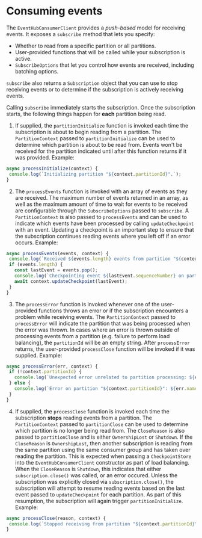 # Consuming events

The `EventHubConsumerClient` provides a _push-based_ model for receiving events.
It exposes a `subscribe` method that lets you specify:

- Whether to read from a specific partition or all partitions.
- User-provided functions that will be called while your subscription is active.
- `SubscribeOptions` that let you control how events are received, including batching options.

`subscribe` also returns a `Subscription` object that you can use to stop receiving events or
to determine if the subscription is actively receiving events.

Calling `subscribe` immediately starts the subscription.
Once the subscription starts, the following things happen for **each** partition being read.

1.  If supplied, the `partitionInitialize` function is invoked each time the subscription is
    about to begin reading from a partition.
    The `PartitionContext` passed to `partitionInitialize` can be used to determine which partition
    is about to be read from.
    Events won't be received for the partition indicated until after this function returns if it was provided.
    Example:

```js
async processInitialize(context) {
 console.log(`Initializing partition "${context.partitionId}".`);
}
```

2.  The `processEvents` function is invoked with an array of events as they are received.
    The maximum number of events returned in an array, as well as the maximum amount of time to wait for
    events to be received are configurable through the `SubscribeOptions` passed to `subscribe`.
    A `PartitionContext` is also passed to `processEvents` and can be used to indicate which events have been
    processed by calling `updateCheckpoint` with an event.
    Updating a checkpoint is an important step to ensure that the subscription continues reading events where
    you left off if an error occurs.
    Example:

```js
async processEvents(events, context) {
 console.log(`Received ${events.length} events from partition "${context.partitionId}".`);
 if (events.length) {
   const lastEvent = events.pop();
   console.log(`Checkpointing event ${lastEvent.sequenceNumber} on partition ${context.partitionId}`);
   await context.updateCheckpoint(lastEvent);
 }
}
```

3.  The `processError` function is invoked whenever one of the user-provided functions throws an error
    or if the subscription encounters a problem while receiving events.
    The `PartitionContext` passed to `processError` will indicate the partition that was being processed
    when the error was thrown.
    In cases where an error is thrown outside of processing events from a partition (e.g. failure to perform load balancing),
    the `partitionId` will be an empty string.
    After `processError` returns, the user-provided `processClose` function will be invoked if it was supplied.
    Example:

```js
async processError(err, context) {
 if (!context.partitionId) {
   console.log(`Unexpected error unrelated to partition processing: ${err.name}, ${err.message}`);
 } else {
   console.log(`Error on partition "${context.partitionId}": ${err.name}, ${err.message}`);
 }
}
```

4.  If supplied, the `processClose` function is invoked each time the subscription **stops** reading events
    from a partition.
    The `PartitionContext` passed to `partitionClose` can be used to determine which partition is no longer being read from.
    The `CloseReason` is also passed to `partitionClose` and is either `OwnershipLost` or `Shutdown`.
    If the `CloseReason` is `OwnershipLost`, then another subscription is reading from the same partition using the same
    consumer group and has taken over reading the partition.
    This is expected when passing a `CheckpointStore` into the `EventHubConsumerClient` constructor as part of load balancing.
    When the `CloseReason` is `Shutdown`, this indicates that either `subscription.close()` was called, or an error occured.
    Unless the subscription was explicitly closed via `subscription.close()`, the subscription will attempt to resume reading
    events based on the last event passed to `updateCheckpoint` for each partition.
    As part of this resumption, the subscription will again trigger `partitionInitialize`.
    Example:

```js
async processClose(reason, context) {
 console.log(`Stopped receiving from partition "${context.partitionId}" because ${reason}.`);
}
```
